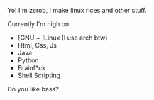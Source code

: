 Yo! I'm zerob, I make linux rices and other stuff. 

Currently I'm high on:

- [GNU + ]Linux (I use arch btw)
- Html, Css, Js
- Java 
- Python
- Brainf*ck
- Shell Scripting

Do you like bass?

<!---
DebianOWO/DebianOWO is a ✨ special ✨ repository because its `README.md` (this file) appears on your GitHub profile.
You can click the Preview link to take a look at your changes.
--->
